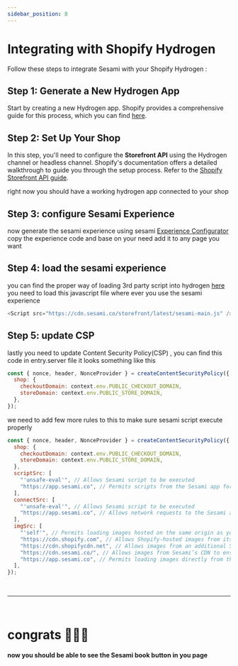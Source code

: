 ```yaml
---
sidebar_position: 8
---
```


# Integrating with Shopify Hydrogen

Follow these steps to integrate Sesami with your Shopify Hydrogen :

## Step 1: Generate a New Hydrogen App

Start by creating a new Hydrogen app. Shopify provides a comprehensive guide for this process, which you can find [here](https://shopify.dev/docs/custom-storefronts/hydrogen/getting-started).

## Step 2: Set Up Your Shop

In this step, you'll need to configure the **Storefront API** using the Hydrogen channel or headless channel. Shopify's documentation offers a detailed walkthrough to guide you through the setup process. Refer to the [Shopify Storefront API guide](https://shopify.dev/docs/api/storefront).

right now you should have a working hydrogen app connected to your shop

## Step 3: configure Sesami Experience

now generate the sesami experience using sesami [Experience Configurator](/docs/storefront-integration/configurator/)
copy the experience code and base on your need add it to any page you want

## Step 4: load the sesami experience

you can find the proper way of loading 3rd party script into hydrogen [here](https://shopify.dev/docs/api/hydrogen/2024-10/components/script)
you need to load this javascript file where ever you use the sesami experience

```javascript
<Script src="https://cdn.sesami.co/storefront/latest/sesami-main.js" />
```

## Step 5: update CSP

lastly you need to update Content Security Policy(CSP) , you can find this code in entry.server file
it looks something like this

```javascript
const { nonce, header, NonceProvider } = createContentSecurityPolicy({
  shop: {
    checkoutDomain: context.env.PUBLIC_CHECKOUT_DOMAIN,
    storeDomain: context.env.PUBLIC_STORE_DOMAIN,
  },
});
```

we need to add few more rules to this to make sure sesami script execute properly

```javascript
const { nonce, header, NonceProvider } = createContentSecurityPolicy({
  shop: {
    checkoutDomain: context.env.PUBLIC_CHECKOUT_DOMAIN,
    storeDomain: context.env.PUBLIC_STORE_DOMAIN,
  },
  scriptSrc: [
    "'unsafe-eval'", // Allows Sesami script to be executed
    "https://app.sesami.co", // Permits scripts from the Sesami app for added functionalities
  ],
  connectSrc: [
    "'unsafe-eval'", // Allows Sesami script to be executed
    "https://app.sesami.co", // Allows network requests to the Sesami app
  ],
  imgSrc: [
    "'self'", // Permits loading images hosted on the same origin as your app.
    "https://cdn.shopify.com", // Allows Shopify-hosted images from its primary CDN.
    "https://cdn.shopifycdn.net", // Allows images from an additional Shopify CDN domain.
    "https://cdn.sesami.co/", // Allows images from Sesami’s CDN to ensure its assets are displayed correctly.
    "https://app.sesami.co", // Permits loading images directly from the Sesami app for its interface or functionality.
  ],
});
```

<br/>

---

<br/>

# congrats 🎉🥳🙌

#### now you should be able to see the Sesami book button in you page

<br/>
